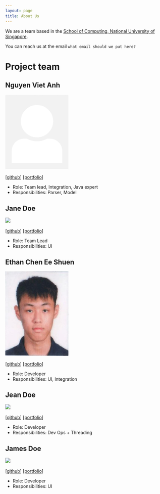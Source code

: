 ```yaml
---
layout: page
title: About Us
---
```


We are a team based in the [School of Computing, National University of Singapore](http://www.comp.nus.edu.sg).

You can reach us at the email `what email should we put here?`

# Project team

## Nguyen Viet Anh

<img src="images/vietanh1010.png" width="200px">

[[github](https://github.com/VietAnh1010)]
[[portfolio](team/vietanh1010.md)]

- Role: Team lead, Integration, Java expert
- Responsibilities: Parser, Model

## Jane Doe

<img src="images/johndoe.png" width="200px">

[[github](http://github.com/johndoe)]
[[portfolio](team/johndoe.md)]

- Role: Team Lead
- Responsibilities: UI

## Ethan Chen Ee Shuen

<img src="images/bipbipboopboop.png" width="200px">

[[github](http://github.com/bipbipboopboop)] [[portfolio](team/bipbipboopboop.md)]

- Role: Developer
- Responsibilities: UI, Integration

## Jean Doe

<img src="images/johndoe.png" width="200px">

[[github](http://github.com/johndoe)]
[[portfolio](team/johndoe.md)]

- Role: Developer
- Responsibilities: Dev Ops + Threading

## James Doe

<img src="images/johndoe.png" width="200px">

[[github](http://github.com/johndoe)]
[[portfolio](team/johndoe.md)]

- Role: Developer
- Responsibilities: UI

